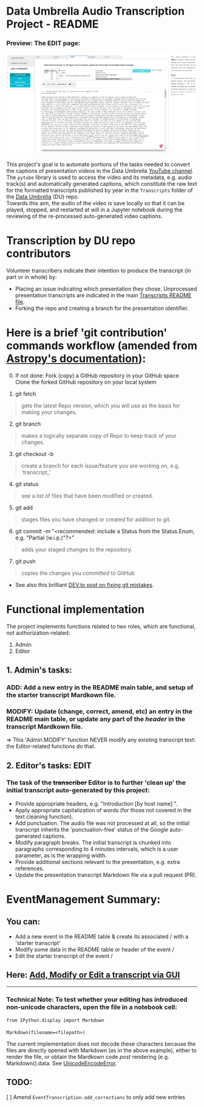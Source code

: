 # Data Umbrella Audio Transcription Project - README

### Preview: The EDIT page:
![EDIT page](./images/Edit_page.png)

This project's goal is to automate portions of the tasks needed to convert the captions of presentation videos in the Data Umbrella [YouTube channel](X).   
The `pytube` library is used to access the video and its metadata, e.g. audio track(s) and automatically generated captions, which constitute the raw text for the formatted transcripts published by year in the `Transcripts` folder of the [Data Umbrella](https://github.com/data-umbrella) (DU) repo.  
Towards this aim, the audio of the video is save locally so that it can be played, stopped, and restarted at will in a Jupyter notebook during the reviewing of the re-processed auto-generated video captions.

# Transcription by DU repo contributors

Volunteer transcribers indicate their intention to produce the transcript (in part or in whole) by:
* Placing an issue indicating which presentation they chose. Unprocessed presentation transcripts are indicated in the main [Transcripts README file](https://github.com/data-umbrella/event-transcripts/blob/main/README.md).
* Forking the repo and creating a branch for the presentation identifier.

# Here is a brief 'git contribution' commands workflow (amended from [Astropy's documentation](https://astropy.readthedocs.io/en/latest/development/workflow/development_workflow.html#new-to-git)):

0. If not done:
Fork (copy) a GitHub repository in your GitHub space  
Clone the forked GitHub repository on your local system  

1. git fetch 
>gets the latest Repo version, which you will use as the basis for making your changes.

2. git branch 
>makes a logically separate copy of Repo to keep track of your changes.

3. git checkout -b <aname>
>create a branch for each issue/feature you are working on, e.g. 'transcript_<id>'

4. git status 
>see a list of files that have been modified or created.

5. git add 
>stages files you have changed or created for addition to git.

6. git commit -m "<recommended: include a Status from the Status.Enum, e.g. "Partial (w.i.p.)"?>"
> adds your staged changes to the repository.

7. git push 
>copies the changes you committed to GitHub

* See also this brilliant [DEV.to post on fixing git mistakes](https://dev.to/egghead/illustrated-notes-on-fixing-git-mistakes-1c16).

# Functional implementation
The project implements functions related to two roles, which are functional, not authorization-related:
  1. Admin
  2. Editor
    
## 1. Admin's tasks:
### ADD: Add a new entry in the README main table, and setup of the starter transcript Mardkown file.
### MODIFY: Update (change, correct, amend, etc) an entry in the README main table, or update any part of the _header_ in the transcript Mardkown file.
  => This 'Admin.MODIFY' function NEVER modify any existing transcript text: the Editor-related functions do that.

## 2. Editor's tasks: EDIT
### The task of the ~~transcriber~~ Editor is to further 'clean up' the initial transcript auto-generated by this project:
* Provide appropriate headers, e.g. "Introduction [by host name] <time stamp>".  
* Apply appropriate capitalization of words (for those not covered in the text cleaning function).  
* Add punctuation. The audio file was not processed at all, so the initial transcript inherits the 'punctuation-free' status of the Google auto-generated captions.
* Modify paragraph breaks. The initial transcript is chunked into paragraphs corresponding to 4 minutes intervals, which is a user parameter, as is the wrapping width.
* Provide additional sections relevant to the presentation, e.g. extra references.  
* Update the presentation transcript Markdown file via a pull request (PR).  

# EventManagement Summary:
## You can:
- Add a new event in the README table & create its associated <year>/<file> with a 'starter transcript'    
- Modify some data in the README table or header of the event <year>/<file>  
- Edit the starter transcript of the event <year>/<file>  
## Here: [Add, Modify or Edit a transcript via GUI](./notebooks/ManageGUI.ipynb)

---    
### Technical Note: To test whether your editing has introduced non-unicode characters, open the file in a notebook cell:
```
from IPython.display import Markdown

Markdown(filename=<filepath>)
```
The current implementation does not decode these characters because the files are directly opened with Markdown (as in the above example), either to render the file, or obtain the Mardkown code _post_ rendering (e.g. Markdown(<file>).data.  See [UnicodeEncodeError](https://wiki.python.org/moin/UnicodeEncodeError).  

## TODO:
[ ] Amend `EventTranscription.add_corrections` to only add new entries